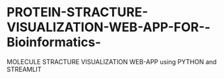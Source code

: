 # PROTEIN-STRACTURE-VISUALIZATION-WEB-APP-FOR--Bioinformatics-
MOLECULE STRACTURE VISUALIZATION WEB-APP using PYTHON and STREAMLIT 
